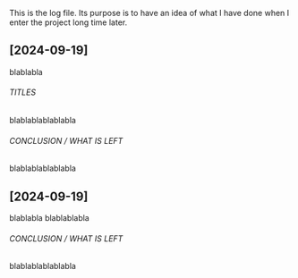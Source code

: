 This is the log file. Its purpose is to have an idea of what I have done when I enter the project long time later.

## [2024-09-19]
blablabla
###### TITLES
blablablablablabla
###### CONCLUSION / WHAT IS LEFT
blablablablablabla

## [2024-09-19]
blablabla
blablablabla
###### CONCLUSION / WHAT IS LEFT
blablablablablabla